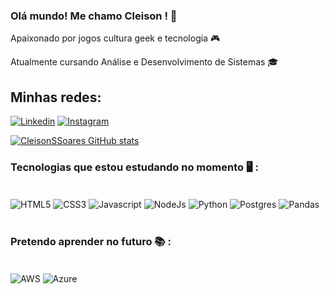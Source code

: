 ### Olá mundo! Me chamo Cleison ! 👋 <p>

Apaixonado por jogos cultura geek e tecnologia 🎮 <p>
Atualmente cursando Análise e Desenvolvimento de Sistemas 🎓

## Minhas redes:

[![Linkedin](https://img.shields.io/badge/LinkedIn-0077B5?style=for-the-badge&logo=linkedin&logoColor=white)](https://www.linkedin.com/in/cleison-silva-724a781a3/)
[![Instagram](https://img.shields.io/badge/Instagram-E4405F?style=for-the-badge&logo=instagram&logoColor=white)](https://www.instagram.com/cleison_sds/)

[![CleisonSSoares GitHub stats](https://github-readme-stats.vercel.app/api?username=CleisonSSoares&show_icons=true&theme=tokyonight)](https://github.com/CleisonSSoares/github-readme-stats)

### Tecnologias que estou estudando no momento 🖥️ :

<div style = "display: inline_block"><br/>
    <img  align="center" alt ="HTML5" src="https://img.shields.io/badge/HTML5-E34F26?style=for-the-badge&logo=html5&logoColor=white" />
    <img align= "center" alt="CSS3" src="https://img.shields.io/badge/CSS3-1572B6?style=for-the-badge&logo=css3&logoColor=white"/>
    <img align = "center" alt= "Javascript" src="https://img.shields.io/badge/JavaScript-323330?style=for-the-badge&logo=javascript&logoColor=F7DF1E">
    <img align = "center" alt= "NodeJs" src="https://img.shields.io/badge/Node.js-43853D?style=for-the-badge&logo=node.js&logoColor=white">
    <img align = "center" alt= "Python" src="https://img.shields.io/badge/python-3670A0?style=for-the-badge&logo=python&logoColor=ffdd54">
    <img align = "center" alt= "Postgres" src="https://img.shields.io/badge/postgres-%23316192.svg?style=for-the-badge&logo=postgresql&logoColor=white">
    <img align = "center" alt= "Pandas" src="https://img.shields.io/badge/pandas-%23150458.svg?style=for-the-badge&logo=pandas&logoColor=white">
</div>

<br/>

### Pretendo aprender no futuro 📚 : 

<div style = "display: inline_block"><br/>
    <img align= "center" alt="AWS" src="https://img.shields.io/badge/AWS-%23FF9900.svg?style=for-the-badge&logo=amazon-aws&logoColor=white"/>
    <img align = "center" alt= "Azure" src="https://img.shields.io/badge/azure-%230072C6.svg?style=for-the-badge&logo=microsoftazure&logoColor=white">
</div>
